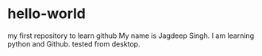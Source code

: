 # hello-world
my first repository to learn github
My name is Jagdeep Singh.
I am learning python and Github.
tested from desktop.
